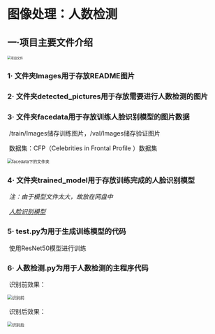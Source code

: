# 图像处理：人数检测

## 一·项目主要文件介绍

<img src="https://gitee.com/naihe6/people-detection/raw/master/Imags/1.png" alt="项目文件" style="zoom: 50%;" />

### 1· 文件夹Images用于存放README图片



### 2· 文件夹detected_pictures用于存放需要进行人数检测的图片



### 3· 文件夹facedata用于存放训练人脸识别模型的图片数据

​	/train/Images储存训练图片，/val/Images储存验证图片

​	数据集：CFP（Celebrities in Frontal Proﬁle ）数据集

<img src="https://gitee.com/naihe6/people-detection/raw/master/Imags/2.png" alt="facedata下的文件夹" style="zoom:67%;" />



### 4· 文件夹trained_model用于存放训练完成的人脸识别模型

​	*注：由于模型文件太大，故放在网盘中*

​	*[人脸识别模型](https://pan.baidu.com/s/1n0upAnbbuRf5gprslOZWRA?pwd=trb6 )*



### 5· test.py为用于生成训练模型的代码

​	使用ResNet50模型进行训练



### 6· 人数检测.py为用于人数检测的主程序代码

​	识别前效果：

<img src="https://gitee.com/naihe6/people-detection/raw/master/Imags/3.png" alt="识别前" style="zoom:67%;" />

​	识别后效果：

<img src="https://gitee.com/naihe6/people-detection/raw/master/Imags/4.png" alt="识别后" style="zoom: 67%;" />




